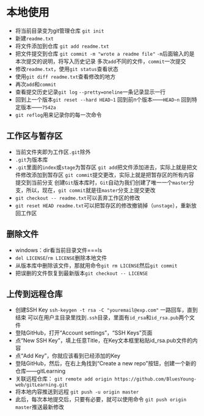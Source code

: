# 本地使用
- 将当前目录变为git管理仓库
`git init`
- 新建`readme.txt`
- 将文件添加到仓库
`git add readme.txt`
- 把文件提交到仓库
`git commit -m "wrote a readme file"`
`-m`后面输入的是本次提交的说明，将写入历史记录
多次`add`不同的文件，`commit`一次提交
- 修改`readme.txt`，使用`git status`查看状态
- 使用`git diff readme.txt`查看修改的地方
- 再次`add`和`commit`
- 查看提交历史记录`git log`
`--pretty=oneline`一条记录显示一行
- 回到上一个版本`git reset --hard HEAD~1`
回到前n个版本——`HEAD~n`
回到特定版本——`7542a`
- `git reflog`用来记录你的每一次命令
## 工作区与暂存区
- 当前文件夹即为工作区`.git`除外
- `.git`为版本库
- `.git`里面的`index`或`stage`为暂存区
`git add`把文件添加进去，实际上就是把文件修改添加到暂存区
`git commit`提交更改，实际上就是把暂存区的所有内容提交到当前分支
创建`Git`版本库时，`Git`自动为我们创建了唯一一个`master`分支，所以，现在，`git commit`就是往`master`分支上提交更改
- `git checkout -- readme.txt`可以丢弃工作区的修改
- `git reset HEAD readme.txt`可以把暂存区的修改撤销掉（`unstage`），重新放回工作区
## 删除文件
- windows：dir看当前目录文件===ls
- `del LICENSE`/`rm LICENSE`删除本地文件
- 从版本库中删除该文件，那就用命令`git rm LICENSE`然后`git commit`
- 把误删的文件恢复到最新版本`git checkout -- LICENSE`
## 上传到远程仓库
- 创建SSH Key
`ssh-keygen -t rsa -C "youremail@exp.com"`
一路回车，直到结束
可以在用户主目录里找到`.ssh`目录，里面有`id_rsa`和`id_rsa.pub`两个文件
- 登陆GitHub，打开“Account settings”，“SSH Keys”页面
- 点“New SSH Key”，填上任意Title，在Key文本框里粘贴id_rsa.pub文件的内容
- 点“Add Key”，你就应该看到已经添加的Key
- 登陆GitHub，然后，在右上角找到“Create a new repo”按钮，创建一个新的仓库——gitLearning
- 关联远程仓库：
`git remote add origin https://github.com/BluesYoung-web/gitLearning.git`
- 将本地内容推送到远程
`git push -u origin master`
- 此后，每次本地提交后，只要有必要，就可以使用命令
`git push origin master`推送最新修改